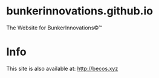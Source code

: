 # bunkerinnovations.github.io
The Website for BunkerInnovations©️™️
# Info
This site is also available at: http://becos.xyz
